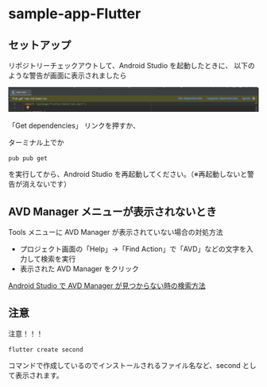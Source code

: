 # sample-app-Flutter

## セットアップ

リポジトリーチェックアウトして、Android Studio を起動したときに、
以下のような警告が画面に表示されましたら

![](docs/images/checkout_window1.png)

「Get dependencies」 リンクを押すか、

ターミナル上でか

```
pub pub get
```

を実行してから、Android Studio を再起動してください。（※再起動しないと警告が消えないです）

## AVD Manager メニューが表示されないとき

Tools メニューに AVD Manager が表示されていない場合の対処方法

- プロジェクト画面の「Help」→「Find Action」で「AVD」などの文字を入力して検索を実行
- 表示された AVD Manager をクリック

[Android Studio で AVD Manager が見つからない時の検索方法](https://getnews.jp/archives/2042178)

## 注意

注意！！！

```
flutter create second
```

コマンドで作成しているのでインストールされるファイル名など、second として表示されます。
